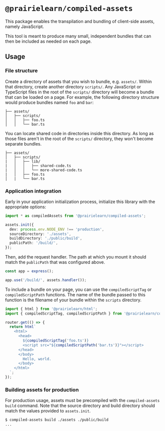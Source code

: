# `@prairielearn/compiled-assets`

This package enables the transpilation and bundling of client-side assets, namely JavaScript.

This tool is meant to produce many small, independent bundles that can then be included as needed on each page.

## Usage

### File structure

Create a directory of assets that you wish to bundle, e.g. `assets/`. Within that directory, create another directory `scripts/`. Any JavaScript or TypeScript files in the root of the `scripts/` directory will become a bundle that can be loaded on a page. For example, the following directory structure would produce bundles named `foo` and `bar`:

```text
├── assets/
│   ├── scripts/
│   │   ├── foo.ts
│   │   └── bar.ts
```

You can locate shared code in directories inside this directory. As long as those files aren't in the root of the `scripts/` directory, they won't become separate bundles.

```text
├── assets/
│   ├── scripts/
|   │   ├── lib/
|   │   │   ├── shared-code.ts
|   │   │   └── more-shared-code.ts
|   │   ├── foo.ts
│   |   └── bar.ts
```

### Application integration

Early in your application initialization process, initialize this library with the appropriate options:

```ts
import * as compiledAssets from '@prairielearn/compiled-assets';

assets.init({
  dev: process.env.NODE_ENV !== 'production',
  sourceDirectory: './assets',
  buildDirectory: './public/build',
  publicPath: '/build/',
});
```

Then, add the request handler. The path at which you mount it should match the `publicPath` that was configured above.

```ts
const app = express();

app.use('/build/', assets.handler());
```

To include a bundle on your page, you can use the `compiledScriptTag` or `compiledScriptPath` functions. The name of the bundle passed to this function is the filename of your bundle within the `scripts` directory.

```ts
import { html } from '@prairielearn/html';
import { compiledScriptTag, compiledScriptPath } from '@prairielearn/compiled-assets';

router.get(() => {
  return html`
    <html>
      <head>
        ${compiledScriptTag('foo.ts')}
        <script src="${compiledScriptPath('bar.ts')}"></script>
      </head>
      </body>
        Hello, world.
      </body>
    </html>
  `;
});
```

### Building assets for production

For production usage, assets must be precompiled with the `compiled-assets build` command. Note that the source directory and build directory should match the values provided to `assets.init`.

```sh
$ compiled-assets build ./assets ./public/build
...
```
